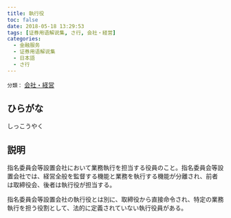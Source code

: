 ```yaml
---
title: 執行役
toc: false
date: 2018-05-18 13:29:53
tags: [证券用语解说集, さ行, 会社・経営]
categories:
  - 金融服务
  - 证券用语解说集
  - 日本語
  - さ行
---
```


`分類：` [会社・経営](/tags/会社・経営/)

## ひらがな

しっこうやく

## 説明

指名委員会等設置会社において業務執行を担当する役員のこと。指名委員会等設置会社では、経営全般を監督する機能と業務を執行する機能が分離され、前者は取締役会、後者は執行役が担当する。

指名委員会等設置会社の執行役とは別に、取締役から直接命令され、特定の業務執行を担う役割として、法的に定義されていない執行役員がある。
